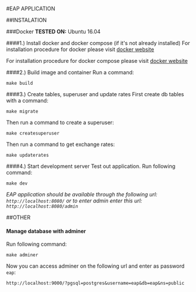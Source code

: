 #EAP APPLICATION

##INSTALATION

###Docker
**TESTED ON:** Ubuntu 16.04

####1.) Install docker and docker compose (if it's not already installed)
For installation procedure for docker please visit [docker website](https://docs.docker.com/engine/installation/)

For installation procedure for docker compose please visit [docker website](https://docs.docker.com/compose/install/)

####2.) Build image and container
Run a command:

`make build`

####3.) Create tables, superuser and update rates
First create db tables with a command:

`make migrate`

Then run a command to create a superuser:

`make createsuperuser`

Then run a command to get exchange rates:

`make updaterates`

####4.) Start development server
Test out application. Run following command:

`make dev`

_EAP application should be available through the following url: `http://localhost:8080/` or
to enter admin enter this url: `http://localhost:8080/admin`_


##OTHER

#### Manage database with adminer
Run following command:

`make adminer`

Now you can access adminer on the following url and enter as password `eap`:

`http://localhost:9000/?pgsql=postgres&username=eap&db=eap&ns=public`
